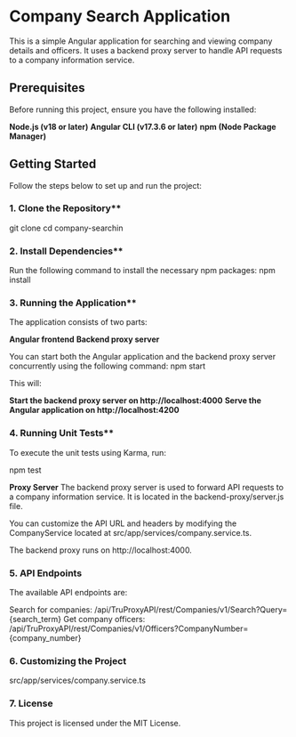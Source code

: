 # Company Search Application

This is a simple Angular application for searching and viewing company details and officers. It uses a backend proxy server to handle API requests to a company information service.

## Prerequisites

Before running this project, ensure you have the following installed:

**Node.js (v18 or later)**
**Angular CLI (v17.3.6 or later)**
**npm (Node Package Manager)**

## Getting Started
Follow the steps below to set up and run the project:
### 1. Clone the Repository**

git clone <repository-url>
cd company-searchin

### 2. Install Dependencies**
Run the following command to install the necessary npm packages:
npm install

### 3. Running the Application**
The application consists of two parts:

**Angular frontend**
**Backend proxy server**

You can start both the Angular application and the backend proxy server concurrently using the following command:
npm start

This will:

**Start the backend proxy server on http://localhost:4000**
**Serve the Angular application on http://localhost:4200**

### 4. Running Unit Tests**
To execute the unit tests using Karma, run:

npm test

**Proxy Server**
The backend proxy server is used to forward API requests to a company information service. It is located in the backend-proxy/server.js file.

You can customize the API URL and headers by modifying the CompanyService located at src/app/services/company.service.ts.

The backend proxy runs on http://localhost:4000.

### 5. API Endpoints
The available API endpoints are:

Search for companies: /api/TruProxyAPI/rest/Companies/v1/Search?Query={search_term}
Get company officers: /api/TruProxyAPI/rest/Companies/v1/Officers?CompanyNumber={company_number}


### 6. Customizing the Project

src/app/services/company.service.ts

### 7. License
This project is licensed under the MIT License.
